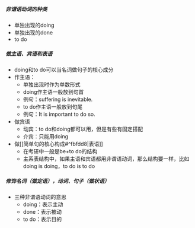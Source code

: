 ##### 非谓语动词的种类
- 单独出现的doing
- 单独出现的done
- to do
##### 做主语、宾语和表语
- doing和to do可以当名词做句子的核心成分
- 作主语：
	- 单独出现时作为单数形式
	- doing作主语一般放到句首
	- 例句：suffering is inevitable.
	- to do作主语一般放到句尾
	- 例句：It is important to do so.
- 做宾语
	- 动宾：to do和doing都可以用，但是有些有固定搭配
	- 介宾：只能用doing
- 做[[简单句的核心构成#^fbfdd8|表语]]
	- 在考研中一般是be+to do的结构
	- 主系表结构中，如果主语和宾语都用非谓语动词，那么结构要一样，比如 doing is doing，to do is to do
##### 修饰名词（做定语），动词、句子（做状语）
- 三种非谓语动词的意思
	- doing：表示主动
	- done：表示被动
	- to do：表示目的